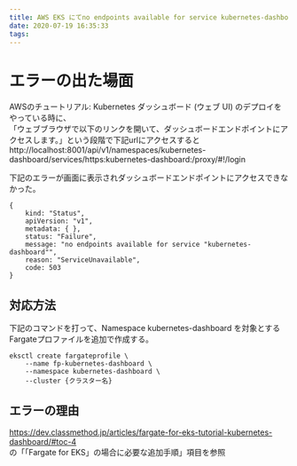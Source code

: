 ```yaml
---
title: AWS EKS にてno endpoints available for service kubernetes-dashboardのエラー対応
date: 2020-07-19 16:35:33
tags:
---
```


# エラーの出た場面

AWSのチュートリアル: Kubernetes ダッシュボード (ウェブ UI) のデプロイをやっている時に、  
「ウェブブラウザで以下のリンクを開いて、ダッシュボードエンドポイントにアクセスします。」という段階で下記urlにアクセスすると  
http://localhost:8001/api/v1/namespaces/kubernetes-dashboard/services/https:kubernetes-dashboard:/proxy/#!/login  

下記のエラーが画面に表示されダッシュボードエンドポイントにアクセスできなかった。
```
{
    kind: "Status",
    apiVersion: "v1",
    metadata: { },
    status: "Failure",
    message: "no endpoints available for service "kubernetes-dashboard"",
    reason: "ServiceUnavailable",
    code: 503
}
```

## 対応方法
下記のコマンドを打って、Namespace kubernetes-dashboard を対象とするFargateプロファイルを追加で作成する。
```
eksctl create fargateprofile \
    --name fp-kubernetes-dashboard \
    --namespace kubernetes-dashboard \
    --cluster {クラスター名}
```

## エラーの理由
https://dev.classmethod.jp/articles/fargate-for-eks-tutorial-kubernetes-dashboard/#toc-4  
の「「Fargate for EKS」の場合に必要な追加手順」項目を参照